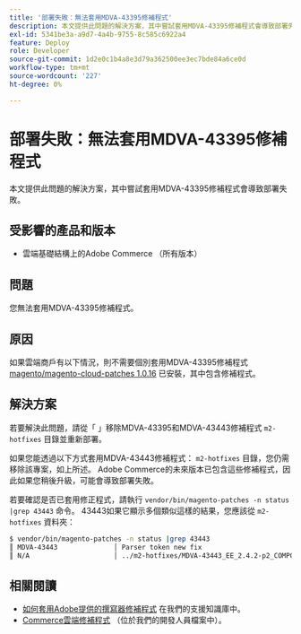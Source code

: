 ```yaml
---
title: '部署失敗：無法套用MDVA-43395修補程式'
description: 本文提供此問題的解決方案，其中嘗試套用MDVA-43395修補程式會導致部署失敗。
exl-id: 5341be3a-a9d7-4a4b-9755-8c585c6922a4
feature: Deploy
role: Developer
source-git-commit: 1d2e0c1b4a8e3d79a362500ee3ec7bde84a6ce0d
workflow-type: tm+mt
source-wordcount: '227'
ht-degree: 0%

---
```


# 部署失敗：無法套用MDVA-43395修補程式

本文提供此問題的解決方案，其中嘗試套用MDVA-43395修補程式會導致部署失敗。

## 受影響的產品和版本

* 雲端基礎結構上的Adobe Commerce （所有版本）

## 問題

您無法套用MDVA-43395修補程式。

## 原因

如果雲端商戶有以下情況，則不需要個別套用MDVA-43395修補程式 [magento/magento-cloud-patches 1.0.16](https://devdocs.magento.com/cloud/release-notes/mcp-release-notes.html#v1016) 已安裝，其中包含修補程式。

## 解決方案

若要解決此問題，請從「 」移除MDVA-43395和MDVA-43443修補程式 `m2-hotfixes` 目錄並重新部署。

如果您能透過以下方式套用MDVA-43443修補程式： `m2-hotfixes` 目錄，您仍需移除該專案，如上所述。 Adobe Commerce的未來版本已包含這些修補程式，因此如果您稍後升級，可能會導致部署失敗。

若要確認是否已套用修正程式，請執行 `vendor/bin/magento-patches -n status |grep 43443` 命令。
43443如果它顯示多個類似這樣的結果，您應該從 `m2-hotfixes` 資料夾：

```bash
$ vendor/bin/magento-patches -n status |grep 43443
║ MDVA-43443              │ Parser token new fix                                         │ Other           │ Adobe Commerce Support │ Applied     │ Patch type: Required                                     ║
║ N/A                     │ ../m2-hotfixes/MDVA-43443_EE_2.4.2-p2_COMPOSER_v1.patch      │ Other           │ Local                  │ Applied     │ Patch type: Custom                                       ║
```

## 相關閱讀

* [如何套用Adobe提供的撰寫器修補程式](/help/how-to/general/how-to-apply-a-composer-patch-provided-by-magento.md) 在我們的支援知識庫中。
* [Commerce雲端修補程式](https://devdocs.magento.com/cloud/release-notes/mcp-release-notes.html#v1016) （位於我們的開發人員檔案中）。
